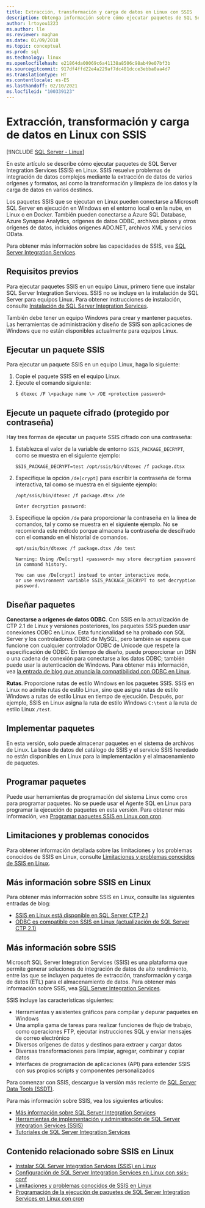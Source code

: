 ```yaml
---
title: Extracción, transformación y carga de datos en Linux con SSIS
description: Obtenga información sobre cómo ejecutar paquetes de SQL Server Integration Services (SSIS) en Linux. Además, obtenga información sobre dónde encontrar más información de las funcionalidades de SSIS.
author: lrtoyou1223
ms.author: lle
ms.reviewer: maghan
ms.date: 01/09/2018
ms.topic: conceptual
ms.prod: sql
ms.technology: linux
ms.openlocfilehash: e21864da00069c6a41138a8506c98ab49e07bf3b
ms.sourcegitcommit: 917df4ffd22e4a229af7dc481dcce3ebba0aa4d7
ms.translationtype: HT
ms.contentlocale: es-ES
ms.lasthandoff: 02/10/2021
ms.locfileid: "100339123"
---
```

# <a name="extract-transform-and-load-data-on-linux-with-ssis"></a>Extracción, transformación y carga de datos en Linux con SSIS

[!INCLUDE [SQL Server - Linux](../includes/applies-to-version/sql-linux.md)]

En este artículo se describe cómo ejecutar paquetes de SQL Server Integration Services (SSIS) en Linux. SSIS resuelve problemas de integración de datos complejos mediante la extracción de datos de varios orígenes y formatos, así como la transformación y limpieza de los datos y la carga de datos en varios destinos. 

Los paquetes SSIS que se ejecutan en Linux pueden conectarse a Microsoft SQL Server en ejecución en Windows en el entorno local o en la nube, en Linux o en Docker. También pueden conectarse a Azure SQL Database, Azure Synapse Analytics, orígenes de datos ODBC, archivos planos y otros orígenes de datos, incluidos orígenes ADO.NET, archivos XML y servicios OData.

Para obtener más información sobre las capacidades de SSIS, vea [SQL Server Integration Services](../integration-services/sql-server-integration-services.md).

## <a name="prerequisites"></a>Requisitos previos

Para ejecutar paquetes SSIS en un equipo Linux, primero tiene que instalar SQL Server Integration Services. SSIS no se incluye en la instalación de SQL Server para equipos Linux. Para obtener instrucciones de instalación, consulte [Instalación de SQL Server Integration Services](sql-server-linux-setup-ssis.md).

También debe tener un equipo Windows para crear y mantener paquetes. Las herramientas de administración y diseño de SSIS son aplicaciones de Windows que no están disponibles actualmente para equipos Linux. 

## <a name="run-an-ssis-package"></a>Ejecutar un paquete SSIS

Para ejecutar un paquete SSIS en un equipo Linux, haga lo siguiente:

1.  Copie el paquete SSIS en el equipo Linux.
2.  Ejecute el comando siguiente:
    ```
    $ dtexec /F \<package name \> /DE <protection password>
    ```

## <a name="run-an-encrypted-password-protected-package"></a>Ejecute un paquete cifrado (protegido por contraseña)
Hay tres formas de ejecutar un paquete SSIS cifrado con una contraseña:

1.  Establezca el valor de la variable de entorno `SSIS_PACKAGE_DECRYPT`, como se muestra en el siguiente ejemplo:

    ```
    SSIS_PACKAGE_DECRYPT=test /opt/ssis/bin/dtexec /f package.dtsx
    ```

2.  Especifique la opción `/de[crypt]` para escribir la contraseña de forma interactiva, tal como se muestra en el siguiente ejemplo:

    ```
    /opt/ssis/bin/dtexec /f package.dtsx /de
    
    Enter decryption password:
    ```

3.  Especifique la opción `/de` para proporcionar la contraseña en la línea de comandos, tal y como se muestra en el siguiente ejemplo. No se recomienda este método porque almacena la contraseña de descifrado con el comando en el historial de comandos.

    ```
    opt/ssis/bin/dtexec /f package.dtsx /de test
    
    Warning: Using /De[crypt] <password> may store decryption password in command history.
    
    You can use /De[crypt] instead to enter interactive mode,
    or use environment variable SSIS_PACKAGE_DECRYPT to set decryption password.
    ```

## <a name="design-packages"></a>Diseñar paquetes

**Conectarse a orígenes de datos ODBC**. Con SSIS en la actualización de CTP 2.1 de Linux y versiones posteriores, los paquetes SSIS pueden usar conexiones ODBC en Linux. Esta funcionalidad se ha probado con SQL Server y los controladores ODBC de MySQL, pero también se espera que funcione con cualquier controlador ODBC de Unicode que respete la especificación de ODBC. En tiempo de diseño, puede proporcionar un DSN o una cadena de conexión para conectarse a los datos ODBC; también puede usar la autenticación de Windows. Para obtener más información, vea [la entrada de blog que anuncia la compatibilidad con ODBC en Linux](https://blogs.msdn.microsoft.com/ssis/2017/06/16/odbc-is-supported-in-ssis-on-linux-ssis-helsinki-ctp2-1-refresh/).

**Rutas**. Proporcione rutas de estilo Windows en los paquetes SSIS. SSIS en Linux no admite rutas de estilo Linux, sino que asigna rutas de estilo Windows a rutas de estilo Linux en tiempo de ejecución. Después, por ejemplo, SSIS en Linux asigna la ruta de estilo Windows `C:\test` a la ruta de estilo Linux `/test`.

## <a name="deploy-packages"></a>Implementar paquetes
En esta versión, solo puede almacenar paquetes en el sistema de archivos de Linux. La base de datos del catálogo de SSIS y el servicio SSIS heredado no están disponibles en Linux para la implementación y el almacenamiento de paquetes.

## <a name="schedule-packages"></a>Programar paquetes
Puede usar herramientas de programación del sistema Linux como `cron` para programar paquetes. No se puede usar el Agente SQL en Linux para programar la ejecución de paquetes en esta versión. Para obtener más información, vea [Programar paquetes SSIS en Linux con cron](sql-server-linux-schedule-ssis-packages.md).

## <a name="limitations-and-known-issues"></a>Limitaciones y problemas conocidos

Para obtener información detallada sobre las limitaciones y los problemas conocidos de SSIS en Linux, consulte [Limitaciones y problemas conocidos de SSIS en Linux](sql-server-linux-ssis-known-issues.md).

## <a name="more-info-about-ssis-on-linux"></a>Más información sobre SSIS en Linux

Para obtener más información sobre SSIS en Linux, consulte las siguientes entradas de blog:

-   [SSIS en Linux está disponible en SQL Server CTP 2.1](https://blogs.msdn.microsoft.com/ssis/2017/05/17/ssis-helsinki-is-available-in-sql-server-vnext-ctp2-1/)
-   [ODBC es compatible con SSIS en Linux (actualización de SQL Server CTP 2.1)](https://blogs.msdn.microsoft.com/ssis/2017/06/16/odbc-is-supported-in-ssis-on-linux-ssis-helsinki-ctp2-1-refresh/)

## <a name="more-info-about-ssis"></a>Más información sobre SSIS

Microsoft SQL Server Integration Services (SSIS) es una plataforma que permite generar soluciones de integración de datos de alto rendimiento, entre las que se incluyen paquetes de extracción, transformación y carga de datos (ETL) para el almacenamiento de datos. Para obtener más información sobre SSIS, vea [SQL Server Integration Services](../integration-services/sql-server-integration-services.md).

SSIS incluye las características siguientes:
- Herramientas y asistentes gráficos para compilar y depurar paquetes en Windows
- Una amplia gama de tareas para realizar funciones de flujo de trabajo, como operaciones FTP, ejecutar instrucciones SQL y enviar mensajes de correo electrónico
- Diversos orígenes de datos y destinos para extraer y cargar datos
- Diversas transformaciones para limpiar, agregar, combinar y copiar datos
- Interfaces de programación de aplicaciones (API) para extender SSIS con sus propios scripts y componentes personalizados

Para comenzar con SSIS, descargue la versión más reciente de [SQL Server Data Tools (SSDT)](../integration-services/ssis-how-to-create-an-etl-package.md).

Para más información sobre SSIS, vea los siguientes artículos:
- [Más información sobre SQL Server Integration Services](../integration-services/sql-server-integration-services.md)
- [Herramientas de implementación y administración de SQL Server Integration Services (SSIS)](../integration-services/integration-services-ssis-development-and-management-tools.md)
- [Tutoriales de SQL Server Integration Services](../integration-services/integration-services-tutorials.md)

## <a name="related-content-about-ssis-on-linux"></a>Contenido relacionado sobre SSIS en Linux
-   [Instalar SQL Server Integration Services (SSIS) en Linux](sql-server-linux-setup-ssis.md)
-   [Configuración de SQL Server Integration Services en Linux con ssis-conf](sql-server-linux-configure-ssis.md)
-   [Limitaciones y problemas conocidos de SSIS en Linux](sql-server-linux-ssis-known-issues.md)
-   [Programación de la ejecución de paquetes de SQL Server Integration Services en Linux con cron](sql-server-linux-schedule-ssis-packages.md)